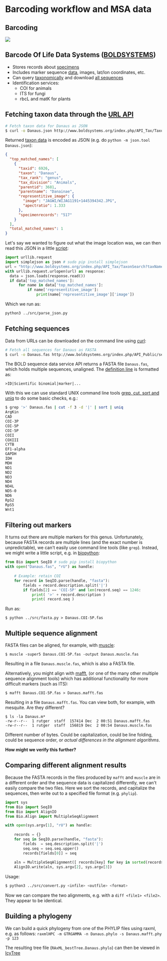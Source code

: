 Barcoding workflow and MSA data
===============================

Barcoding
---------

![](barcode_pipeline.jpg)

Barcode Of Life Data Systems ([BOLDSYSTEMS](http://www.boldsystems.org/))
-------------------------------------------------------------------------

- Stores records about [specimens](http://www.boldsystems.org/index.php/Public_RecordView?processid=AANIC001-10)
- Includes marker sequence [data](https://raw.githubusercontent.com/naturalis/mebioda/master/doc/week1/w1d3/fasta.fas), images, lat/lon coordinates, etc.
- Can query [taxonomically](http://www.boldsystems.org/index.php/Public_SearchTerms?query=Danaus[tax])
  and download [all sequences](https://raw.githubusercontent.com/naturalis/mebioda/master/doc/week1/w1d3/Danaus.fas)
- Identification services:
  - COI for animals
  - ITS for fungi
  - rbcL and matK for plants
  
Fetching taxon data through the [URL API](http://www.boldsystems.org/index.php/api_home)
----------------------------------------------------------------------------------------

```bash
# Fetch taxon data for Danaus as JSON
$ curl -o Danaus.json http://www.boldsystems.org/index.php/API_Tax/TaxonSearch?taxName=Danaus
```

Returned [taxon data](Danaus.json) is encoded as JSON (e.g. do `python -m json.tool Danaus.json`):

```json
{
  "top_matched_names": [
    {
      "taxid": 6926,
      "taxon": "Danaus",
      "tax_rank": "genus",
      "tax_division": "Animals",
      "parentid": 3681,
      "parentname": "Danainae",
      "representitive_image": {
        "image": "JAGWI/WIJAG1191+1445394342.JPG",
        "apectratio": 1.333
      },
      "specimenrecords": "517"
    }
  ],
  "total_matched_names": 1
}
```

Let's say we wanted to figure out what the image location was, we can then read this
JSON in a little [script](json.py):

```python
import urllib.request
import simplejson as json # sudo pip install simplejson
url = "http://www.boldsystems.org/index.php/API_Tax/TaxonSearch?taxName=Danaus"
with urllib.request.urlopen(url) as response:
  data = json.loads(response.read())
  if data['top_matched_names']:
	  for name in data['top_matched_names']:
		  if name['representitive_image']:
			  print(name['representitive_image']['image'])

```

Which we run as:

```bash
python3 ../src/parse_json.py 
```

Fetching sequences 
------------------

Data from URLs can be downloaded on the command line using [curl](https://curl.haxx.se/):

```bash
# Fetch all sequences for Danaus as FASTA
$ curl -o Danaus.fas http://www.boldsystems.org/index.php/API_Public/sequence?taxon=Danaus
```

The BOLD sequence data service API returns a FASTA file `Danaus.fas`, which holds 
multiple sequences, unaligned. The 
[definition line](https://en.wikipedia.org/wiki/FASTA_format#Description_line) is 
formatted as:

```
>ID|Scientific binomial|marker|...
``` 

With this we can use standard UNIX command line tools 
[grep, cut, sort and uniq](http://www.tldp.org/LDP/abs/html/textproc.html) to do some 
basic checks, e.g.:

```bash
$ grep '>' Danaus.fas | cut -f 3 -d '|' | sort | uniq
ArgKin
CAD
COI-3P
COI-5P
COI-5P
COII
COXIII
CYTB
EF1-alpha
GAPDH
IDH
MDH
ND1
ND2
ND3
ND4
ND4L
ND5-0
ND6
RpS2
RpS5
Wnt1
```

Filtering out markers
---------------------
It turns out there are multiple markers for this genus. Unfortunately, because FASTA 
records are multiple lines (and the exact number is unpredictable), we can't easily use
command line tools (like `grep`). Instead, we might write a little script, e.g. in 
[biopython](http://biopython.org):

```python
from Bio import SeqIO # sudo pip install biopython
with open("Danaus.fas", "rU") as handle:
    
    # Example: retain COI
    for record in SeqIO.parse(handle, "fasta"):
        fields = record.description.split('|')
        if fields[2] == 'COI-5P' and len(record.seq) == 1246:
        	print( '>' + record.description )
        	print( record.seq )
```

Run as:

```shell
$ python ../src/fasta.py > Danaus.COI-5P.fas
```

Multiple sequence alignment
---------------------------

FASTA files can be aligned, for example, with [muscle](https://www.drive5.com/muscle/):

```shell
$ muscle -super5 Danaus.COI-5P.fas -output Danaus.muscle.fas
```

Resulting in a file `Danaus.muscle.fas`, which is also a FASTA file. 

Alternatively, you might align with [mafft](https://mafft.cbrc.jp/alignment/software/), 
(or one of the many other multiple sequence alignment tools) which has additional 
functionality for more difficult markers (such as ITS):

```shell
$ mafft Danaus.COI-5P.fas > Danaus.mafft.fas
```

Resulting in a file `Danaus.mafft.fas`. You can view both, for example, with mesquite. 
Are they different?

```shell
$ ls -la Danaus.m*
-rw-r--r--  1 rutger  staff  157414 Dec  2 00:51 Danaus.mafft.fas
-rw-r--r--  1 rutger  staff  156819 Dec  2 00:54 Danaus.muscle.fas
```

Different number of bytes. Could be capitalization, could be line folding, could be 
sequence order, or _actual differences in the alignment algorithms_. 

**How might we verify this further?**

Comparing different alignment results
-------------------------------------
Because the FASTA records in the files produced by `mafft` and `muscle` are in a different
order and the sequence data is capitalized differently, we can't easily compare the two
files. Here we sort the records, and capitalize the sequences, then write out to a
specified file format (e.g. `phylip`).

```python
import sys
from Bio import SeqIO
from Bio import AlignIO
from Bio.Align import MultipleSeqAlignment

with open(sys.argv[1], "rU") as handle:
    
    records = {}
    for seq in SeqIO.parse(handle, "fasta"):
        fields  = seq.description.split('|')
        seq.seq = seq.seq.upper()
        records[fields[0]] = seq
    
    aln = MultipleSeqAlignment([ records[key] for key in sorted(records.keys()) ])
    AlignIO.write(aln, sys.argv[2], sys.argv[3])
```

Usage:

```bash
$ python3 ../src/convert.py <infile> <outfile> <format>
```

Now we can compare the two alignments, e.g. with a `diff <file1> <file2>`.
They appear to be identical.

Building a phylogeny
--------------------

We can build a quick phylogeny from one of the PHYLIP files using raxml, e.g.
as follows: `raxmlHPC -m GTRGAMMA -n Danaus.phylo -s Danaus.mafft.phy -p 123`

The resulting tree file (`RAxML_bestTree.Danaus.phylo`) can then be 
viewed in [IcyTree](https://icytree.org/)
